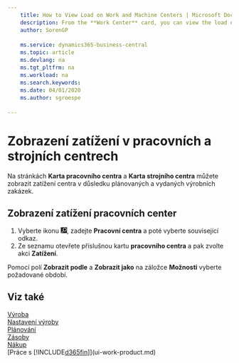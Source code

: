 ```yaml
---
    title: How to View Load on Work and Machine Centers | Microsoft Docs
    description: From the **Work Center** card, you can view the load on the work centers as a result of released production orders.
    author: SorenGP

    ms.service: dynamics365-business-central
    ms.topic: article
    ms.devlang: na
    ms.tgt_pltfrm: na
    ms.workload: na
    ms.search.keywords:
    ms.date: 04/01/2020
    ms.author: sgroespe

---
```

# Zobrazení zatížení v pracovních a strojních centrech
Na stránkách **Karta pracovního centra** a **Karta strojního centra** můžete zobrazit zatížení centra v důsledku plánovaných a vydaných výrobních zakázek.

## Zobrazení zatížení pracovních center
1. Vyberte ikonu ![Žárovky, která otevře funkci Řekněte mi](media/ui-search/search_small.png "Řekněte mi, co chcete dělat"), zadejte **Pracovní centra** a poté vyberte související odkaz.
2. Ze seznamu otevřete příslušnou kartu **pracovního centra** a pak zvolte akci **Zatížení**.

Pomocí polí **Zobrazit podle** a **Zobrazit jako** na záložce **Možnosti** vyberte požadované období.

## Viz také
[Výroba](production-manage-manufacturing.md)  
[Nastavení výroby](production-configure-production-processes.md)  
[Plánování](production-planning.md)  
[Zásoby](inventory-manage-inventory.md)  
[Nákup](purchasing-manage-purchasing.md)  
[Práce s [!INCLUDE[d365fin](includes/d365fin_md.md)]](ui-work-product.md)

